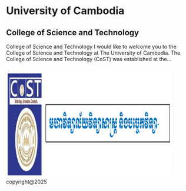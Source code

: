<!DOCTYPE html>
<html>
<head>
  <title>University of Cambodia</title>
</head>
<body>
  <h1>University of Cambodia</h1>
  <h2>College of Science and Technology</h2>
  <p>
    College of Science and Technology I would like to welcome you to the College of Science and Technology at The University of Cambodia. The College of Science and Technology (CoST) was established at the...
  </p>
  <img src="cost.jpg" alt="UC logo" width="450" height="300">
</body>
</html>
<footer> copyright@2025 </footer>
